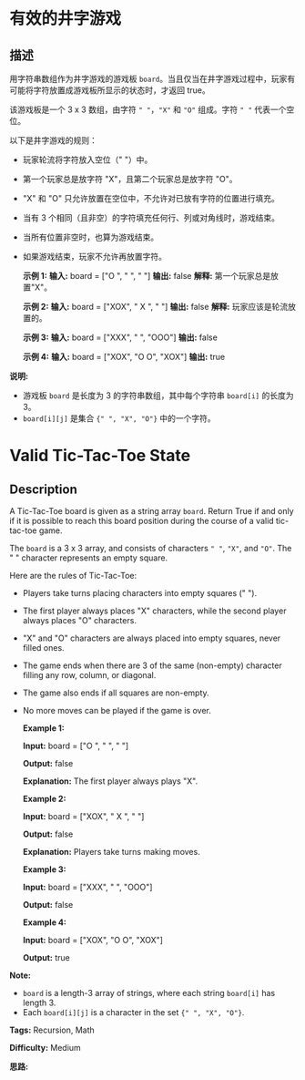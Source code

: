 # 有效的井字游戏

## 描述

用字符串数组作为井字游戏的游戏板 `board`。当且仅当在井字游戏过程中，玩家有可能将字符放置成游戏板所显示的状态时，才返回 true。

该游戏板是一个 3 x 3 数组，由字符 `" "`，`"X"` 和 `"O"` 组成。字符 `" "` 代表一个空位。

以下是井字游戏的规则：

  * 玩家轮流将字符放入空位（" "）中。
  * 第一个玩家总是放字符 "X"，且第二个玩家总是放字符 "O"。
  * "X" 和 "O" 只允许放置在空位中，不允许对已放有字符的位置进行填充。
  * 当有 3 个相同（且非空）的字符填充任何行、列或对角线时，游戏结束。
  * 当所有位置非空时，也算为游戏结束。
  * 如果游戏结束，玩家不允许再放置字符。

    
    
    **示例 1:**
    **输入:** board = ["O  ", "   ", "   "]
    **输出:** false
    **解释:** 第一个玩家总是放置"X"。
    
    **示例 2:**
    **输入:** board = ["XOX", " X ", "   "]
    **输出:** false
    **解释:** 玩家应该是轮流放置的。
    
    **示例 3:**
    **输入:** board = ["XXX", "   ", "OOO"]
    **输出:** false
    
    **示例 4:**
    **输入:** board = ["XOX", "O O", "XOX"]
    **输出:** true
    

**说明:**

  * 游戏板 `board` 是长度为 3 的字符串数组，其中每个字符串 `board[i]` 的长度为 3。
  *  `board[i][j]` 是集合 `{" ", "X", "O"}` 中的一个字符。



# Valid Tic-Tac-Toe State

## Description



A Tic-Tac-Toe board is given as a string array `board`. Return True if and only if it is possible to reach this board position during the course of a valid tic-tac-toe game.

The `board` is a 3 x 3 array, and consists of characters `" "`, `"X"`, and `"O"`.  The " " character represents an empty square.

Here are the rules of Tic-Tac-Toe:

  * Players take turns placing characters into empty squares (" ").
  * The first player always places "X" characters, while the second player always places "O" characters.
  * "X" and "O" characters are always placed into empty squares, never filled ones.
  * The game ends when there are 3 of the same (non-empty) character filling any row, column, or diagonal.
  * The game also ends if all squares are non-empty.
  * No more moves can be played if the game is over.

    
    
    **Example 1:**
    **Input:** board = ["O  ", "   ", "   "]
    **Output:** false
    **Explanation:** The first player always plays "X".
    
    **Example 2:**
    **Input:** board = ["XOX", " X ", "   "]
    **Output:** false
    **Explanation:** Players take turns making moves.
    
    **Example 3:**
    **Input:** board = ["XXX", "   ", "OOO"]
    **Output:** false
    
    **Example 4:**
    **Input:** board = ["XOX", "O O", "XOX"]
    **Output:** true
    

**Note:**

  * `board` is a length-3 array of strings, where each string `board[i]` has length 3.
  * Each `board[i][j]` is a character in the set `{" ", "X", "O"}`.


**Tags:** Recursion, Math

**Difficulty:** Medium

**思路:**

